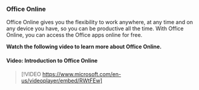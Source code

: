 ### Office Online
Office Online gives you the flexibility to work anywhere, at any time and on any device you have, so you can be productive all the time. With Office Online, you can access the Office apps online for free.

**Watch the following video to learn more about Office Online.**


#### Video: Introduction to Office Online
> [!VIDEO https://www.microsoft.com/en-us/videoplayer/embed/RWtFEw]